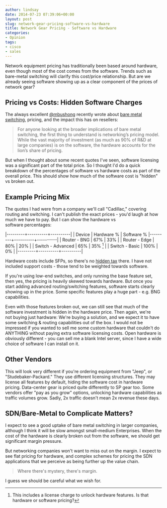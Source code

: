 ```yaml
---
author: lindsay
date: 2014-07-23 07:39:06+00:00
layout: post
slug: network-gear-pricing-software-vs-hardware
title: Network Gear Pricing - Software vs Hardware
categories:
- Opinion
tags:
- cisco
- sales
---
```


Network equipment pricing has traditionally been based around hardware, even though most of the cost comes from the software. Trends such as bare-metal switching will clarify this cost/price relationship. But are we already seeing software showing up as a clear component of the prices of network gear?

## Pricing vs Costs: Hidden Software Charges

The always excellent [@mbushong](https://twitter.com/mbushong) recently wrote about [bare metal switching](http://www.plexxi.com/2014/07/bare-metal-switching-pricing-impacts-resellers/), pricing, and the impact this has on resellers:

> For anyone looking at the broader implications of bare metal switching, the first thing to understand is networking’s pricing model. While the vast majority of investment (as much as 90% of R&D at large companies) is on the software, the hardware accounts for the lion’s share of pricing.

But when I thought about some recent quotes I've seen, software licensing was a significant part of the total price. So I thought I'd do a quick breakdown of the percentages of software vs hardware costs as part of the overall price. This should show how much of the software cost is "hidden" vs broken out.

## Example Pricing Mix


The quotes I had were from a company we'll call "Cadillac," covering routing and switching. I can't publish the exact prices - you'd laugh at how much we have to pay. But I can show the hardware vs software percentages:

|---------+----------+----------|
| Device | Hardware % | Software %
|---------+----------+----------|
| Router - BNG | 67% | 33% |
| Router - Edge | 80% | 20% |
| Switch - Advanced | 65% | 35% [^1] |
| Switch - Basic | 100% | 0% |
|---------+----------+----------|

[^1]: This includes a license charge to unlock hardware features. Is that hardware or software pricing?

Hardware costs include SFPs, so there's no [hidden tax](http://etherealmind.com/rant-extreme-charges-license-fee-using-oem-sfps-limits-bandwidth/) there. I have not included support costs - those tend to be weighted towards software.

If you're using low-end switches, and only running the base feature set, then yes, the pricing is heavily skewed towards hardware. But once you start adding advanced routing/switching features, software starts clearly showing up in the price. Some specific features play a huge part - e.g. BNG capabilities.

Even with those features broken out, we can still see that much of the software investment is hidden in the hardware price. Then again, we're not buying just hardware: We're buying a solution, and we expect it to have some switching & routing capabilities out of the box. I would not be impressed if you wanted to sell me some custom hardware that couldn't do ANYTHING without paying extra software licensing costs. Open hardware is obviously different - you can sell me a blank Intel server, since I have a wide choice of software I can install on it.


## Other Vendors


This will look very different if you're ordering equipment from "Jeep", or "Studebaker-Packard." They use different licensing structures. They may license all features by default, hiding the software cost in hardware pricing. Data-center gear is priced quite differently to SP gear too. Some vendors offer "pay as you grow" options, unlocking hardware capabilities as traffic volumes grow. Sadly, 2x traffic doesn't mean 2x revenue these days.


## SDN/Bare-Metal to Complicate Matters?


I expect to see a good uptake of bare metal switching in larger companies, although I think it will be slow amongst small-medium Enterprises. When the cost of the hardware is clearly broken out from the software, we should get significant margin pressure.

But networking companies won't want to miss out on the margin. I expect to see flat pricing for hardware, and complex schemes for pricing the SDN applications that we perceive as being further up the value chain.


> Where there's mystery, there's margin.

I guess we should be careful what we wish for.
